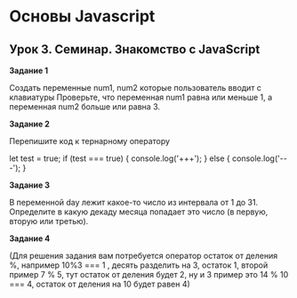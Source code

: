 # Основы Javascript

## Урок 3. Семинар. Знакомство с JavaScript

**Задание 1**

Создать переменные num1, num2 которые пользователь вводит с клавиатуры Проверьте, что переменная num1 равна или меньше 1, а переменная num2 больше или равна 3.

**Задание 2**

Перепишите код к тернарному оператору

let test = true;
if (test === true) {
console.log('+++');
} else {
console.log('---');
}

**Задание 3**

В переменной day лежит какое-то число из интервала от 1 до 31. Определите в какую декаду месяца попадает это число (в первую, вторую или третью).

**Задание 4**

(Для решения задания вам потребуется оператор остаток от деления %, например 10%3 === 1 , десять разделить на 3, остаток 1, второй пример 7 % 5, тут остаток от деления будет 2, ну и 3 пример это 14 % 10 === 4, остаток от деления на 10 будет равен 4)
